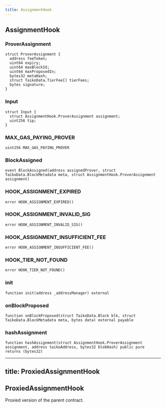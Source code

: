 ```yaml
---
title: AssignmentHook
---
```


## AssignmentHook

### ProverAssignment

```solidity
struct ProverAssignment {
  address feeToken;
  uint64 expiry;
  uint64 maxBlockId;
  uint64 maxProposedIn;
  bytes32 metaHash;
  struct TaikoData.TierFee[] tierFees;
  bytes signature;
}
```

### Input

```solidity
struct Input {
  struct AssignmentHook.ProverAssignment assignment;
  uint256 tip;
}
```

### MAX_GAS_PAYING_PROVER

```solidity
uint256 MAX_GAS_PAYING_PROVER
```

### BlockAssigned

```solidity
event BlockAssigned(address assignedProver, struct TaikoData.BlockMetadata meta, struct AssignmentHook.ProverAssignment assignment)
```

### HOOK_ASSIGNMENT_EXPIRED

```solidity
error HOOK_ASSIGNMENT_EXPIRED()
```

### HOOK_ASSIGNMENT_INVALID_SIG

```solidity
error HOOK_ASSIGNMENT_INVALID_SIG()
```

### HOOK_ASSIGNMENT_INSUFFICIENT_FEE

```solidity
error HOOK_ASSIGNMENT_INSUFFICIENT_FEE()
```

### HOOK_TIER_NOT_FOUND

```solidity
error HOOK_TIER_NOT_FOUND()
```

### init

```solidity
function init(address _addressManager) external
```

### onBlockProposed

```solidity
function onBlockProposed(struct TaikoData.Block blk, struct TaikoData.BlockMetadata meta, bytes data) external payable
```

### hashAssignment

```solidity
function hashAssignment(struct AssignmentHook.ProverAssignment assignment, address taikoAddress, bytes32 blobHash) public pure returns (bytes32)
```

---
title: ProxiedAssignmentHook
---

## ProxiedAssignmentHook

Proxied version of the parent contract.

